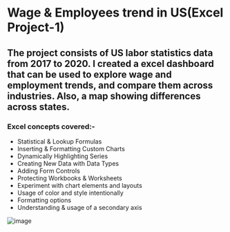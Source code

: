 # Wage & Employees trend in US(Excel Project-1)

## The project consists of US labor statistics data from 2017 to 2020. I created a excel dashboard that can be used to explore wage and employment trends, and compare them across industries. Also, a map showing differences across states. 

### Excel concepts covered:- 
* Statistical & Lookup Formulas
* Inserting & Formatting Custom Charts 
* Dynamically Highlighting Series
* Creating New Data with Data Types
* Adding Form Controls
* Protecting Workbooks & Worksheets 
* Experiment with chart elements and layouts
* Usage of color and style intentionally
* Formatting options
* Understanding & usage of a secondary axis

![image](https://user-images.githubusercontent.com/77773902/215287126-425f943b-e191-44fc-bfc0-c0671b30b9d4.png)
